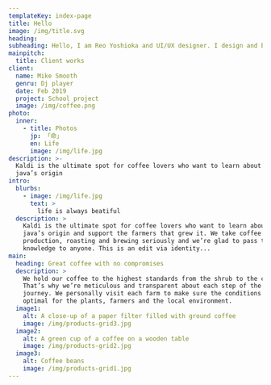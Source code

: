 ```yaml
---
templateKey: index-page
title: Hello
image: /img/title.svg
heading:
subheading: Hello, I am Reo Yoshioka and UI/UX designer. I design and build cool design like below.
mainpitch:
  title: Client works
client:
  name: Mike Smooth
  genru: Dj player
  date: Feb 2019
  project: School project
  image: /img/coffee.png
photo:
  inner:
    - title: Photos
      jp: 「命」
      en: Life
      image: /img/life.jpg
description: >-
  Kaldi is the ultimate spot for coffee lovers who want to learn about their
  java’s origin
intro:
  blurbs:
    - image: /img/life.jpg
      text: >
        life is always beatiful
  description: >
    Kaldi is the ultimate spot for coffee lovers who want to learn about their
    java’s origin and support the farmers that grew it. We take coffee
    production, roasting and brewing seriously and we’re glad to pass that
    knowledge to anyone. This is an edit via identity...
main:
  heading: Great coffee with no compromises
  description: >
    We hold our coffee to the highest standards from the shrub to the cup.
    That’s why we’re meticulous and transparent about each step of the coffee’s
    journey. We personally visit each farm to make sure the conditions are
    optimal for the plants, farmers and the local environment.
  image1:
    alt: A close-up of a paper filter filled with ground coffee
    image: /img/products-grid3.jpg
  image2:
    alt: A green cup of a coffee on a wooden table
    image: /img/products-grid2.jpg
  image3:
    alt: Coffee beans
    image: /img/products-grid1.jpg
---
```

